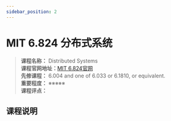 ```yaml
---
sidebar_position: 2
---
```


# MIT 6.824 分布式系统




>**课程名称：** Distributed Systems  
**课程官网地址：**[MIT 6.824官网](https://pdos.csail.mit.edu/6.824/)  
**先修课程：**  6.004 and one of 6.033 or 6.1810, or equivalent.     
**重要程度：** ※※※※※  
**课程评点：** 

## 课程说明


<Comment></Comment>
